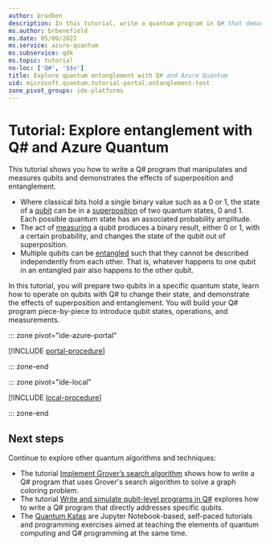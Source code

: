 ```yaml
---
author: bradben
description: In this tutorial, write a quantum program in Q# that demonstrates the superposition and entanglement of qubits.
ms.author: brbenefield
ms.date: 05/09/2022
ms.service: azure-quantum
ms.subservice: qdk
ms.topic: tutorial
no-loc: ['Q#', '$$v']
title: Explore quantum entanglement with Q# and Azure Quantum
uid: microsoft.quantum.tutorial-portal.entanglement-test
zone_pivot_groups: ide-platforms
---
```


# Tutorial: Explore entanglement with Q\# and Azure Quantum

This tutorial shows you how to write a Q# program that manipulates and measures qubits and demonstrates the effects of superposition and entanglement. 

* Where classical bits hold a single binary value such as a 0 or 1, the state of a [qubit](xref:microsoft.quantum.glossary-qdk#qubit) can be in a [superposition](xref:microsoft.quantum.glossary-qdk#superposition) of two quantum states, 0 and 1. Each possible quantum state has an associated probability amplitude.
* The act of [measuring](xref:microsoft.quantum.glossary-qdk#measurement) a qubit produces a binary result, either 0 or 1, with a certain probability, and changes the state of the qubit out of superposition. 
* Multiple qubits can be [entangled](xref:microsoft.quantum.glossary-qdk#entanglement) such that they cannot be described independently from each other. That is, whatever happens to one qubit in an entangled pair also happens to the other qubit.

In this tutorial, you will prepare two qubits in a specific quantum state, learn how to operate on qubits with Q# to change their state, and demonstrate the effects
of superposition and entanglement. You will build your Q# program piece-by-piece to introduce qubit states, operations, and measurements.

::: zone pivot="ide-azure-portal"

[!INCLUDE [portal-procedure](includes/tutorial-entanglement-portal-include.md)]

::: zone-end

::: zone pivot="ide-local"

[!INCLUDE [local-procedure](includes/tutorial-entanglement-local-include.md)]

::: zone-end

## Next steps

Continue to explore other quantum algorithms and techniques:

* The tutorial [Implement Grover’s search algorithm](xref:microsoft.quantum.tutorial-qdk.grovers) shows how to write a Q# program that uses Grover's search algorithm to solve a graph coloring problem.
* The tutorial [Write and simulate qubit-level programs in Q#](xref:microsoft.quantum.tutorial-qdk.circuit) explores how to write a Q# program that directly addresses specific qubits.
* The [Quantum Katas](xref:microsoft.quantum.tutorial-qdk.katas) are Jupyter Notebook-based, self-paced tutorials and programming exercises aimed at teaching the elements of quantum computing and Q# programming at the same time.